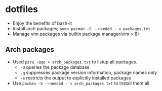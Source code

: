 # dotfiles

- Enjoy the benefits of bash-it
- Install arch packages; `sudo pacman -S --needed - < packages.txt`
- Manage vim packages via builtin package manager(vim > 8)

## Arch packages
- Used `paru -Qqe > arch_packages.txt` to listup all packages.
    - `-Q` queries the package database
    - `-q` suppresses package version information, package names only
    - `-e` restricts the output to explicitly installed packages
- Use `pacman -S --needed - < arch_packages.txt` to install them all

